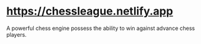 # https://chessleague.netlify.app

A powerful chess engine possess the ability to win against advance chess players.
